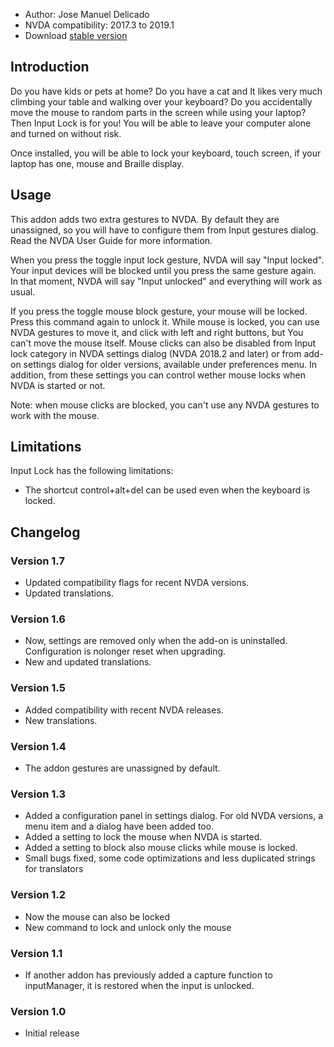 * Author: Jose Manuel Delicado
* NVDA compatibility: 2017.3 to 2019.1
* Download [stable version][1]

## Introduction

Do you have kids or pets at home? Do you have a cat and It likes very much climbing your table and walking over your keyboard? Do you accidentally move the mouse to random parts in the screen while using your laptop? Then Input Lock is for you! You will be able to leave your computer alone and turned on without risk.

Once installed, you will be able to lock your keyboard, touch screen, if your laptop has one, mouse and Braille display.

## Usage

This addon adds two extra gestures to NVDA. By default they are unassigned, so you will have to configure them from Input gestures dialog. Read the NVDA User Guide for more information.

When you press the toggle input lock gesture, NVDA will say "Input locked". Your input devices will be blocked until you press the same gesture again. In that moment, NVDA will say "Input unlocked" and everything will work as usual.

If you press the toggle mouse block gesture, your mouse will be locked. Press this command again to unlock it. While mouse is locked, you can use NVDA gestures to move it, and click with left and right buttons, but You can't move the mouse itself. Mouse clicks can also be disabled from Input lock category in NVDA settings dialog (NVDA 2018.2 and later) or from add-on settings dialog for older versions, available under preferences menu. In addition, from these settings you can control wether mouse locks when NVDA is started or not.

Note: when mouse clicks are blocked, you can't use any NVDA gestures to work with the mouse.

## Limitations

Input Lock has the following limitations:

* The shortcut control+alt+del can be used even when the keyboard is locked.

## Changelog

### Version 1.7

* Updated compatibility flags for recent NVDA versions.
* Updated translations.

### Version 1.6

* Now, settings are removed only when the add-on is uninstalled. Configuration is nolonger reset when upgrading.
* New and updated translations.

### Version 1.5

* Added compatibility with recent NVDA releases.
* New translations.

### Version 1.4

* The addon gestures are unassigned by default.

### Version 1.3

* Added a configuration panel in settings dialog. For old NVDA versions, a menu item and a dialog have been added too.
* Added a setting to lock the mouse when NVDA is started.
* Added a setting to block also mouse clicks while mouse is locked.
* Small bugs fixed, some code optimizations and less duplicated strings for translators

### Version 1.2

* Now the mouse can also be locked
* New command to lock and unlock only the mouse

### Version 1.1

* If another addon has previously added a capture function to inputManager, it is restored when the input is unlocked.

### Version 1.0

* Initial release

[1]: https://addons.nvda-project.org/files/get.php?file=inputlock
